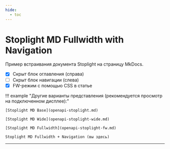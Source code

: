 ```yaml
---
hide:
  - toc
---
```


<style>
@media only screen and (min-width: 76.25em) {
  .md-main__inner {
    max-width: none;
  }
  .md-sidebar--primary {
    left: 0;
  }
  .md-sidebar--secondary {
    right: 0;
    margin-left: 0;
    -webkit-transform: none;
    transform: none;   
  }
}
</style>

# Stoplight MD Fullwidth with Navigation

Пример встраивания документа Stoplight на страницу MkDocs.

- [x] Скрыт блок оглавления (справа)
- [ ] Скрыт блок навигации (слева)
- [x] FW-режим с помощью CSS в статье

!!! example "Другие варианты представления (рекомендуется просмотр на подключенном дисплее):"

    [Stoplight MD Base](openapi-stoplight.md)
    
    [Stoplight MD Wide](openapi-stoplight-wide.md)
    
    [Stoplight MD Fullwidth](openapi-stoplight-fw.md)
    
    Stoplight MD Fullwidth + Navigation (вы здесь)

---

<script src="https://unpkg.com/@stoplight/elements/web-components.min.js">
  </script>
<link rel="stylesheet" href="https://unpkg.com/@stoplight/elements/styles.min.css">
<elements-api
      apiDescriptionUrl="https://raw.githubusercontent.com/andwr/mkdocs-material-fork/main/docs/openapi/pay-api.yaml"
      router="hash"
    />
